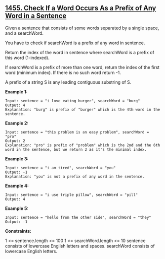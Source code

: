 ## [1455. Check If a Word Occurs As a Prefix of Any Word in a Sentence](https://leetcode.com/problems/check-if-a-word-occurs-as-a-prefix-of-any-word-in-a-sentence/)

Given a sentence that consists of some words separated by a single space, and a searchWord.

You have to check if searchWord is a prefix of any word in sentence.

Return the index of the word in sentence where searchWord is a prefix of this word (1-indexed).

If searchWord is a prefix of more than one word, return the index of the first word (minimum index). If there is no such word return -1.

A prefix of a string S is any leading contiguous substring of S.

**Example 1:**

```
Input: sentence = "i love eating burger", searchWord = "burg"
Output: 4
Explanation: "burg" is prefix of "burger" which is the 4th word in the sentence.
```

**Example 2:**

```
Input: sentence = "this problem is an easy problem", searchWord = "pro"
Output: 2
Explanation: "pro" is prefix of "problem" which is the 2nd and the 6th word in the sentence, but we return 2 as it's the minimal index.
```

**Example 3:**

```
Input: sentence = "i am tired", searchWord = "you"
Output: -1
Explanation: "you" is not a prefix of any word in the sentence.
```

**Example 4:**

```
Input: sentence = "i use triple pillow", searchWord = "pill"
Output: 4
```

**Example 5:**

```
Input: sentence = "hello from the other side", searchWord = "they"
Output: -1
```

**Constraints:**

1 <= sentence.length <= 100
1 <= searchWord.length <= 10
sentence consists of lowercase English letters and spaces.
searchWord consists of lowercase English letters.
